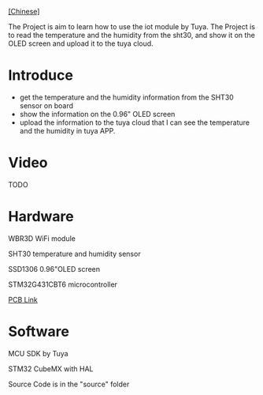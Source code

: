 [[Chinese]](README_cn.md)

The Project is aim to learn how to use the iot module by Tuya. The Project is to read the temperature and the humidity from the sht30, and show it on the OLED screen and upload it to the tuya cloud. 
# Introduce
* get the temperature and the humidity information from the SHT30 sensor on board
* show the information on the 0.96" OLED screen
* upload the information to the tuya cloud that I can see the temperature and the humidity in tuya APP.

# Video
TODO
# Hardware
WBR3D WiFi module

SHT30 temperature and humidity sensor

SSD1306 0.96"OLED screen

STM32G431CBT6 microcontroller

[PCB Link](https://oshwhub.com/baobaoa/wu-lian-wang-qi-xiang-tai-657332a)
# Software
MCU SDK by Tuya

STM32 CubeMX with HAL

Source Code is in the "source" folder

